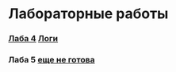 # Лабораторные работы
### [Лаба 4](https://github.com/atommaks/lab_2/tree/master/src/main/java/ru/bmstu/lab4) [Логи](https://github.com/atommaks/lab_2/blob/master/MyLog.log)
### Лаба 5 [еще не готова]()
